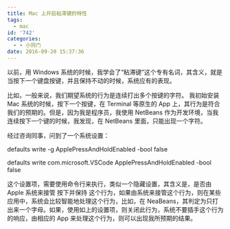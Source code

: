 ```yaml
---
title: Mac 上开启粘滞键的特性
tags:
  - mac
id: '742'
categories:
  - - 小窍门
date: 2016-09-20 15:37:36
---
```


以前，用 Windows 系统的时候，我学会了“粘滞键”这个专有名词，其含义，就是当按下一个键盘按键，并且保持不动的时候，系统应有的表现。

比如，一般来说，我们期望系统的行为是连续打出多个按键的字符。 我初始安装 Mac 系统的时候，按下一个按键，在 Terminal 等原生的 App 上，其行为是符合我们的预期的。但是，因为我是程序员，我使用 NetBeans 作为开发环境，当我连续按下一个键的时候，我发现，在 NetBeans 里面，只能出现一个字符。

经过咨询同事，问到了一个系统设置：

defaults write -g ApplePressAndHoldEnabled -bool false

defaults write com.microsoft.VSCode ApplePressAndHoldEnabled -bool false

这个设置项，需要使用命令行来执行，类似一个隐藏设置，其含义是，是否由 Apple 系统来接管 按下并保持 这个行为，如果由系统来接管这个行为，则在某些应用中，系统会比较智能地处理这个行为，比如，在 NeaBeans，其判定为只打出来一个字母。如果，使用如上的设置项，则关闭此行为，系统不要插手这个行为的响应，由相应的 App 来处理这个行为，则可以出现我所预期的结果。
